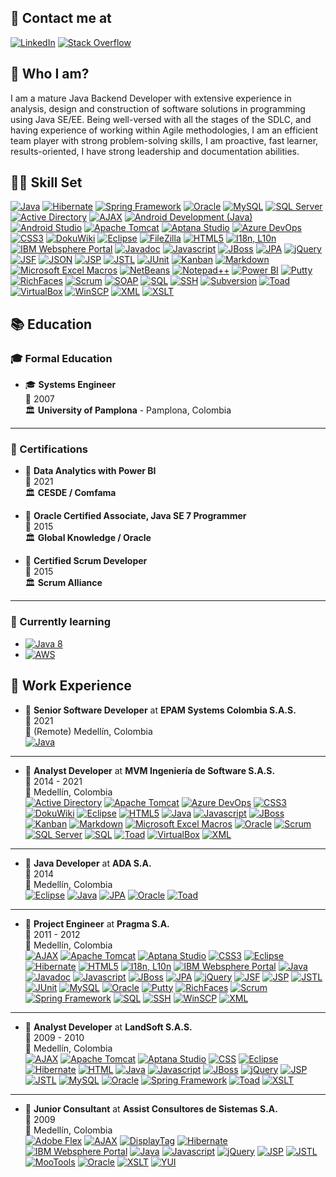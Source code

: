 ## 📧 Contact me at

<a href="https://www.linkedin.com/in/franciscoalvaradosantos"><img alt="LinkedIn" src="https://img.shields.io/badge/linkedin-0A66C2?style=for-the-badge&logo=linkedin&logoColor=white"></a>
<a href="https://stackoverflow.com/users/218717/francisco-alvarado"><img alt="Stack Overflow" src="https://img.shields.io/badge/stackoverflow-F58025?style=for-the-badge&logo=stackoverflow&logoColor=white"></a>

## 🙂 Who I am?

I am a mature Java Backend Developer with extensive experience in analysis, design and construction of software solutions in programming using Java SE/EE. Being well-versed with all the stages of the SDLC, and having experience of working within Agile methodologies, I am an efficient team player with strong problem-solving skills, I am proactive, fast learner, results-oriented, I have strong leadership and documentation abilities.

## 💪🏻 Skill Set

<a href="#"><img alt="Java" src="https://img.shields.io/badge/Java-ED8B00?style=for-the-badge&logo=java&logoColor=white"></a>
<a href="#"><img alt="Hibernate" src="https://img.shields.io/badge/Hibernate-59666C?style=for-the-badge&logo=Hibernate&logoColor=white"></a>
<a href="#"><img alt="Spring Framework" src="https://img.shields.io/badge/Spring-6DB33F?style=for-the-badge&logo=spring&logoColor=white"></a>
<a href="#"><img alt="Oracle" src="https://img.shields.io/badge/Oracle-F80000?style=for-the-badge&logo=oracle&logoColor=white"></a>
<a href="#"><img alt="MySQL" src="https://img.shields.io/badge/MySQL-005C84?style=for-the-badge&logo=mysql&color=4479A1&logoColor=white"></a>
<a href="#"><img alt="SQL Server" src="https://img.shields.io/badge/Microsoft_SQL_Server-CC2927?style=for-the-badge&logo=microsoft-sql-server&logoColor=white"></a>
<a href="#"><img alt="Active Directory" src="https://img.shields.io/static/v1?logo=windows&label=&message=Active%20Directory&color=blue&logoColor=white&style=for-the-badge"></a>
<a href="#"><img alt="AJAX" src="https://img.shields.io/static/v1?label=&message=AJAX&color=747C60&labelColor=747C60&style=for-the-badge"></a>
<a href="#"><img alt="Android Development (Java)" src="https://img.shields.io/badge/Android-83B81A?style=for-the-badge&logo=android&logoColor=white"></a>
<a href="#"><img alt="Android Studio" src="https://img.shields.io/badge/Android_Studio-3DDC84?style=for-the-badge&logo=android-studio&logoColor=white"></a>
<a href="#"><img alt="Apache Tomcat" src="https://img.shields.io/badge/Apache_Tomcat-F8DC75?style=for-the-badge&logo=apachetomcat&logoColor=black"></a>
<a href="#"><img alt="Aptana Studio" src="https://img.shields.io/static/v1?label=&message=Aptana%20Studio&color=FF952E&style=for-the-badge"></a>
<a href="#"><img alt="Azure DevOps" src="https://img.shields.io/badge/Azure_DevOps-0078D7?style=for-the-badge&logo=azuredevops&logoColor=white"></a>
<a href="#"><img alt="CSS3" src="https://img.shields.io/badge/CSS3-1572B6?logo=css3&logoColor=white&style=for-the-badge"></a>
<a href="#"><img alt="DokuWiki" src="https://img.shields.io/static/v1?label=&message=DokuWiki&color=008800&labelColor=008800&style=for-the-badge"></a>
<a href="#"><img alt="Eclipse" src="https://img.shields.io/badge/Eclipse-2C2255?style=for-the-badge&logo=eclipse&logoColor=white"></a>
<a href="#"><img alt="FileZilla" src="https://img.shields.io/badge/FileZilla-BF0000?style=for-the-badge&logo=filezilla&logoColor=white"></a>
<a href="#"><img alt="HTML5" src="https://img.shields.io/badge/HTML5-E34F26?style=for-the-badge&logo=html5&logoColor=white"></a>
<a href="#"><img alt="I18n, L10n" src="https://img.shields.io/static/v1?label=%F0%9F%8C%8E&message=I18n,%20L10n&color=99CCCC&labelColor=99CCCC&style=for-the-badge"></a>
<a href="#"><img alt="IBM Websphere Portal" src="https://img.shields.io/static/v1?logo=IBM&label=&message=IBM%20Websphere%20Portal&color=052FAD&style=for-the-badge"></a>
<a href="#"><img alt="Javadoc" src="https://img.shields.io/static/v1?label=&message=Javadoc&color=427B9C&labelColor=427B9C&style=for-the-badge"></a>
<a href="#"><img alt="Javascript" src="https://img.shields.io/badge/JavaScript-323330?style=for-the-badge&logo=javascript&logoColor=F7DF1E"></a>
<a href="#"><img alt="JBoss" src="https://img.shields.io/static/v1?label=&message=JBoss&color=C40000&style=for-the-badge"></a>
<a href="#"><img alt="JPA" src="https://img.shields.io/static/v1?label=&message=JPA&color=4298B8&labelColor=4298B8&style=for-the-badge"></a>
<a href="#"><img alt="jQuery" src="https://img.shields.io/badge/jQuery-0769AD?style=for-the-badge&logo=jquery&logoColor=white"></a>
<a href="#"><img alt="JSF" src="https://img.shields.io/static/v1?label=&message=JSF&color=B3782B&labelColor=B3782B&style=for-the-badge"></a>
<a href="#"><img alt="JSON" src="https://img.shields.io/badge/json-5E5C5C?style=for-the-badge&logo=json&logoColor=black&color=E1E1E1"></a>
<a href="#"><img alt="JSP" src="https://img.shields.io/static/v1?label=&message=JSP&color=74A33B&labelColor=74A33B&style=for-the-badge"></a>
<a href="#"><img alt="JSTL" src="https://img.shields.io/static/v1?label=&message=JSTL&color=&logoColor=white&labelColor=&style=for-the-badge"></a>
<a href="#"><img alt="JUnit" src="https://img.shields.io/static/v1?label=&message=JUnit&color=CC0000&labelColor=&style=for-the-badge"></a>
<a href="#"><img alt="Kanban" src="https://img.shields.io/static/v1?label=&message=Kanban&color=FFFFD4&labelColor=FFFFD4&style=for-the-badge"></a>
<a href="#"><img alt="Markdown" src="https://img.shields.io/static/v1?logo=Markdown&label=&message=Markdown&color=000000&style=for-the-badge"></a>
<a href="#"><img alt="Microsoft Excel Macros" src="https://img.shields.io/badge/Microsoft_Excel-217346?style=for-the-badge&logo=microsoft-excel&logoColor=white"></a>
<a href="#"><img alt="NetBeans" src="https://img.shields.io/badge/apache%20netbeans-1B6AC6?style=for-the-badge&logo=apache%20netbeans%20IDE&logoColor=white"></a>
<a href="#"><img alt="Notepad++" src="https://img.shields.io/badge/Notepad++-90E59A.svg?style=for-the-badge&logo=notepad%2B%2B&logoColor=black"></a>
<a href="#"><img alt="Power BI" src="https://img.shields.io/badge/PowerBI-F2C811?style=for-the-badge&logo=Power%20BI&logoColor=black"></a>
<a href="#"><img alt="Putty" src="https://img.shields.io/static/v1?label=%F0%9F%96%A5%EF%B8%8F&message=Putty&color=FFFF00&labelColor=FFFF00&style=for-the-badge"></a>
<a href="#"><img alt="RichFaces" src="https://img.shields.io/static/v1?label=%F0%9F%8E%AD&message=RichFaces&color=8FA9B7&labelColor=8FA9B7&style=for-the-badge"></a>
<a href="#"><img alt="Scrum" src="https://img.shields.io/static/v1?label=&message=Scrum&color=4285F4&style=for-the-badge"></a>
<a href="#"><img alt="SOAP" src="https://img.shields.io/static/v1?label=&message=SOAP&color=4B4B4B&labelColor=4B4B4B&style=for-the-badge"></a>
<a href="#"><img alt="SQL" src="https://img.shields.io/static/v1?label=&message=SQL&color=lightgray&labelColor=lightgray&style=for-the-badge"></a>
<a href="#"><img alt="SSH" src="https://img.shields.io/static/v1?logo=windowsterminal&label=&message=SSH&color=E1E1E1&logoColor=black&style=for-the-badge"></a>
<a href="#"><img alt="Subversion" src="https://img.shields.io/badge/subversion-809CC9?style=for-the-badge&logo=subversion&logoColor=white"></a>
<a href="#"><img alt="Toad" src="https://img.shields.io/static/v1?label=%F0%9F%90%B8&message=Toad&color=003F4B&labelColor=003F4B&style=for-the-badge"></a>
<a href="#"><img alt="VirtualBox" src="https://img.shields.io/badge/virtualbox-183A61?style=for-the-badge&logo=virtualbox&logoColor=white"></a>
<a href="#"><img alt="WinSCP" src="https://img.shields.io/static/v1?label=%F0%9F%94%92&message=WinSCP&color=2D90DE&labelColor=2D90DE&style=for-the-badge"></a>
<a href="#"><img alt="XML" src="https://img.shields.io/static/v1?label=%3C/%3E&message=XML&color=217346&labelColor=217346&style=for-the-badge"></a>
<a href="#"><img alt="XSLT" src="https://img.shields.io/static/v1?label=&message=XSLT&color=CCCC33&style=for-the-badge"></a>


## 📚 Education

### 🎓 Formal Education

- 🎓 **Systems Engineer**\
📆 2007\
🏛️ **University of Pamplona** - Pamplona, Colombia

---

### 🥇 Certifications

- 🥇 **Data Analytics with Power BI**\
📆 2021\
🏛 **CESDE / Comfama**

- 🥇 **Oracle Certified Associate, Java SE 7 Programmer**\
📆 2015\
🏛️ **Global Knowledge / Oracle**

- 🥇 **Certified Scrum Developer**\
📆 2015\
🏛️ **Scrum Alliance**

---

### 📓 Currently learning

* <a href="#"><img alt="Java 8" src="https://img.shields.io/static/v1?logo=java&label=&message=Java%208&color=ED8B00&logoColor=white&labelColor=ED8B00&style=for-the-badge"></a>
* <a href="#"><img alt="AWS" src="https://img.shields.io/static/v1?logo=amazonAWS&label=&message=AWS&color=232F3E&labelColor=232F3E&style=for-the-badge"></a>



## 💼 Work Experience


- 💼 **Senior Software Developer** at **EPAM Systems Colombia S.A.S.**\
📆 2021\
📍 (Remote) Medellín, Colombia\
<a href="#"><img alt="Java" src="https://img.shields.io/badge/Java-ED8B00?logo=java&logoColor=white"></a>

---

- 💼 **Analyst Developer** at **MVM Ingeniería de Software S.A.S.**\
📆 2014 - 2021\
📍 Medellín, Colombia\
<a href="#"><img alt="Active Directory" src="https://img.shields.io/static/v1?logo=windows&label=&message=Active%20Directory&color=blue&logoColor=white&labelColor=blue"></a>
<a href="#"><img alt="Apache Tomcat" src="https://img.shields.io/badge/Apache_Tomcat-F8DC75?logo=apachetomcat&logoColor=black"></a>
<a href="#"><img alt="Azure DevOps" src="https://img.shields.io/badge/Azure_DevOps-0078D7?logo=azuredevops&logoColor=white"></a>
<a href="#"><img alt="CSS3" src="https://img.shields.io/badge/CSS3-1572B6?logo=css3&logoColor=white"></a>
<a href="#"><img alt="DokuWiki" src="https://img.shields.io/static/v1?label=&message=DokuWiki&color=008800"></a>
<a href="#"><img alt="Eclipse" src="https://img.shields.io/badge/Eclipse-2C2255?logo=eclipse&logoColor=white"></a>
<a href="#"><img alt="HTML5" src="https://img.shields.io/badge/HTML5-E34F26?logo=html5&logoColor=white"></a>
<a href="#"><img alt="Java" src="https://img.shields.io/badge/Java-ED8B00?logo=java&logoColor=white"></a>
<a href="#"><img alt="Javascript" src="https://img.shields.io/badge/JavaScript-323330?logo=javascript&logoColor=F7DF1E"></a>
<a href="#"><img alt="JBoss" src="https://img.shields.io/static/v1?label=&message=JBoss&color=C40000"></a>
<a href="#"><img alt="Kanban" src="https://img.shields.io/static/v1?label=&message=Kanban&color=FFFFD4"></a>
<a href="#"><img alt="Markdown" src="https://img.shields.io/static/v1?logo=Markdown&label=&message=Markdown&color=000000"></a>
<a href="#"><img alt="Microsoft Excel Macros" src="https://img.shields.io/badge/Microsoft_Excel-217346?logo=microsoft-excel&logoColor=white"></a>
<a href="#"><img alt="Oracle" src="https://img.shields.io/badge/Oracle-F80000?logo=oracle&logoColor=white"></a>
<a href="#"><img alt="Scrum" src="https://img.shields.io/static/v1?label=&message=Scrum&color=4285F4"></a>
<a href="#"><img alt="SQL Server" src="https://img.shields.io/badge/Microsoft_SQL_Server-CC2927?logo=microsoft-sql-server&logoColor=white"></a>
<a href="#"><img alt="SQL" src="https://img.shields.io/static/v1?label=&message=SQL&color=lightgray"></a>
<a href="#"><img alt="Toad" src="https://img.shields.io/static/v1?label=%F0%9F%90%B8&message=Toad%20for%20Oracle&color=003F4B&labelColor=003F4B"></a>
<a href="#"><img alt="VirtualBox" src="https://img.shields.io/badge/virtualbox-183A61?logo=virtualbox&logoColor=white"></a>
<a href="#"><img alt="XML" src="https://img.shields.io/static/v1?label=%3C/%3E&message=XML&color=217346&labelColor=217346"></a>

---

- 💼 **Java Developer** at **ADA S.A.**\
📆 2014\
📍 Medellín, Colombia\
<a href="#"><img alt="Eclipse" src="https://img.shields.io/badge/Eclipse-2C2255?logo=eclipse&logoColor=white"></a>
<a href="#"><img alt="Java" src="https://img.shields.io/badge/Java-ED8B00?logo=java&logoColor=white"></a>
<a href="#"><img alt="JPA" src="https://img.shields.io/static/v1?label=&message=JPA&color=4298B8"></a>
<a href="#"><img alt="Oracle" src="https://img.shields.io/badge/Oracle-F80000?logo=oracle&logoColor=white"></a>
<a href="#"><img alt="Toad" src="https://img.shields.io/static/v1?label=%F0%9F%90%B8&message=Toad%20Data%20Modeler&color=003F4B&labelColor=003F4B"></a>

---

- 💼 **Project Engineer** at **Pragma S.A.**\
📆 2011 - 2012\
📍 Medellín, Colombia\
<a href="#"><img alt="AJAX" src="https://img.shields.io/static/v1?label=&message=AJAX&color=747C60"></a>
<a href="#"><img alt="Apache Tomcat" src="https://img.shields.io/badge/Apache_Tomcat-F8DC75?logo=apachetomcat&logoColor=black"></a>
<a href="#"><img alt="Aptana Studio" src="https://img.shields.io/static/v1?label=&message=Aptana%20Studio&color=FF952E"></a>
<a href="#"><img alt="CSS3" src="https://img.shields.io/badge/CSS3-1572B6?logo=css3&logoColor=white"></a>
<a href="#"><img alt="Eclipse" src="https://img.shields.io/badge/Eclipse-2C2255?logo=eclipse&logoColor=white"></a>
<a href="#"><img alt="Hibernate" src="https://img.shields.io/badge/Hibernate-59666C?logo=Hibernate&logoColor=white"></a>
<a href="#"><img alt="HTML5" src="https://img.shields.io/badge/HTML5-E34F26?logo=html5&logoColor=white"></a>
<a href="#"><img alt="I18n, L10n" src="https://img.shields.io/static/v1?label=&message=I18n,%20L10n&color=99CCCC"></a>
<a href="#"><img alt="IBM Websphere Portal" src="https://img.shields.io/static/v1?logo=IBM&label=&message=IBM%20Websphere%20Portal&color=052FAD&labelColor=052FAD"></a>
<a href="#"><img alt="Java" src="https://img.shields.io/badge/Java-ED8B00?logo=java&logoColor=white"></a>
<a href="#"><img alt="Javadoc" src="https://img.shields.io/static/v1?label=&message=Javadoc&color=427B9C"></a>
<a href="#"><img alt="Javascript" src="https://img.shields.io/badge/JavaScript-323330?logo=javascript&logoColor=F7DF1E"></a>
<a href="#"><img alt="JBoss" src="https://img.shields.io/static/v1?label=&message=JBoss&color=C40000"></a>
<a href="#"><img alt="JPA" src="https://img.shields.io/static/v1?label=&message=JPA&color=4298B8"></a>
<a href="#"><img alt="jQuery" src="https://img.shields.io/badge/jQuery-0769AD?logo=jquery&logoColor=white"></a>
<a href="#"><img alt="JSF" src="https://img.shields.io/static/v1?label=&message=JSF&color=B3782B"></a>
<a href="#"><img alt="JSP" src="https://img.shields.io/static/v1?label=&message=JSP&color=74A33B"></a>
<a href="#"><img alt="JSTL" src="https://img.shields.io/static/v1?label=&message=JSTL&color=&&labelColor="></a>
<a href="#"><img alt="JUnit" src="https://img.shields.io/static/v1?label=&message=JUnit&color=CC0000&labelColor="></a>
<a href="#"><img alt="MySQL" src="https://img.shields.io/badge/MySQL-005C84?logo=mysql&color=4479A1&logoColor=white"></a>
<a href="#"><img alt="Oracle" src="https://img.shields.io/badge/Oracle-F80000?logo=oracle&logoColor=white"></a>
<a href="#"><img alt="Putty" src="https://img.shields.io/static/v1?label=%F0%9F%96%A5%EF%B8%8F&message=Putty&color=FFFF00&labelColor=FFFF00"></a>
<a href="#"><img alt="RichFaces" src="https://img.shields.io/static/v1?label=%F0%9F%8E%AD&message=RichFaces&color=8FA9B7&labelColor=8FA9B7"></a>
<a href="#"><img alt="Scrum" src="https://img.shields.io/static/v1?label=&message=Scrum&color=4285F4"></a>
<a href="#"><img alt="Spring Framework" src="https://img.shields.io/badge/Spring-6DB33F?logo=spring&logoColor=white"></a>
<a href="#"><img alt="SQL" src="https://img.shields.io/static/v1?label=&message=SQL&color=lightgray"></a>
<a href="#"><img alt="SSH" src="https://img.shields.io/static/v1?logo=windowsterminal&label=&message=SSH&color=E1E1E1&logoColor=black"></a>
<a href="#"><img alt="WinSCP" src="https://img.shields.io/static/v1?label=%F0%9F%94%92&message=WinSCP&color=2D90DE&labelColor=2D90DE"></a>
<a href="#"><img alt="XML" src="https://img.shields.io/static/v1?label=%3C/%3E&message=XML&color=217346&labelColor=217346"></a>

---

- 💼 **Analyst Developer** at **LandSoft S.A.S.**\
📆 2009 - 2010\
📍 Medellín, Colombia\
<a href="#"><img alt="AJAX" src="https://img.shields.io/static/v1?label=&message=AJAX&color=747C60"></a>
<a href="#"><img alt="Apache Tomcat" src="https://img.shields.io/badge/Apache_Tomcat-F8DC75?logo=apachetomcat&logoColor=black"></a>
<a href="#"><img alt="Aptana Studio" src="https://img.shields.io/static/v1?label=&message=Aptana%20Studio&color=FF952E"></a>
<a href="#"><img alt="CSS" src="https://img.shields.io/static/v1?label=&message=CSS&color=065BC4"></a>
<a href="#"><img alt="Eclipse" src="https://img.shields.io/badge/Eclipse-2C2255?logo=eclipse&logoColor=white"></a>
<a href="#"><img alt="Hibernate" src="https://img.shields.io/badge/Hibernate-59666C?logo=Hibernate&logoColor=white"></a>
<a href="#"><img alt="HTML" src="https://img.shields.io/static/v1?label=&message=HTML&color=EF2607"></a>
<a href="#"><img alt="Java" src="https://img.shields.io/badge/Java-ED8B00?logo=java&logoColor=white"></a>
<a href="#"><img alt="Javascript" src="https://img.shields.io/badge/JavaScript-323330?logo=javascript&logoColor=F7DF1E"></a>
<a href="#"><img alt="JBoss" src="https://img.shields.io/static/v1?label=&message=JBoss&color=C40000"></a>
<a href="#"><img alt="jQuery" src="https://img.shields.io/badge/jQuery-0769AD?logo=jquery&logoColor=white"></a>
<a href="#"><img alt="JSP" src="https://img.shields.io/static/v1?label=&message=JSP&color=74A33B"></a>
<a href="#"><img alt="JSTL" src="https://img.shields.io/static/v1?label=&message=JSTL&color=&&labelColor="></a>
<a href="#"><img alt="MySQL" src="https://img.shields.io/badge/MySQL-005C84?logo=mysql&color=4479A1&logoColor=white"></a>
<a href="#"><img alt="Oracle" src="https://img.shields.io/badge/Oracle-F80000?logo=oracle&logoColor=white"></a>
<a href="#"><img alt="Spring Framework" src="https://img.shields.io/badge/Spring-6DB33F?logo=spring&logoColor=white"></a>
<a href="#"><img alt="Toad" src="https://img.shields.io/static/v1?label=%F0%9F%90%B8&message=Toad%20Data%20Modeler&color=003F4B&labelColor=003F4B"></a>
<a href="#"><img alt="XSLT" src="https://img.shields.io/static/v1?label=&message=XSLT&color=CCCC33"></a>


---

- 💼 **Junior Consultant** at **Assist Consultores de Sistemas S.A.**\
📆 2009\
📍 Medellín, Colombia\
<a href="#"><img alt="Adobe Flex" src="https://img.shields.io/static/v1?label=&message=Adobe%20Flex&color=91A7B2"></a>
<a href="#"><img alt="AJAX" src="https://img.shields.io/static/v1?label=&message=AJAX&color=747C60"></a>
<a href="#"><img alt="DisplayTag" src="https://img.shields.io/static/v1?label=&message=DisplayTag&color=E2F3B8"></a>
<a href="#"><img alt="Hibernate" src="https://img.shields.io/badge/Hibernate-59666C?logo=Hibernate&logoColor=white"></a>
<a href="#"><img alt="IBM Websphere Portal" src="https://img.shields.io/static/v1?logo=IBM&label=&message=IBM%20Websphere%20Portal&color=052FAD&labelColor=052FAD"></a>
<a href="#"><img alt="Java" src="https://img.shields.io/badge/Java-ED8B00?logo=java&logoColor=white"></a>
<a href="#"><img alt="Javascript" src="https://img.shields.io/badge/JavaScript-323330?logo=javascript&logoColor=F7DF1E"></a>
<a href="#"><img alt="jQuery" src="https://img.shields.io/badge/jQuery-0769AD?logo=jquery&logoColor=white"></a>
<a href="#"><img alt="JSP" src="https://img.shields.io/static/v1?label=&message=JSP&color=74A33B"></a>
<a href="#"><img alt="JSTL" src="https://img.shields.io/static/v1?label=&message=JSTL&color=&&labelColor="></a>
<a href="#"><img alt="MooTools" src="https://img.shields.io/static/v1?label=&message=MooTools&color=7D8AA5"></a>
<a href="#"><img alt="Oracle" src="https://img.shields.io/badge/Oracle-F80000?logo=oracle&logoColor=white"></a>
<a href="#"><img alt="XSLT" src="https://img.shields.io/static/v1?label=&message=XSLT&color=CCCC33"></a>
<a href="#"><img alt="YUI" src="https://img.shields.io/static/v1?logo=yahoo&label=&message=YUI&color=D0D5DC&logoColor=213485"></a>


<!--
**nihcap/nihcap** is a ✨ _special_ ✨ repository because its `README.md` (this file) appears on your GitHub profile.

Here are some ideas to get you started:

- 🔭 I’m currently working on ...
- 🌱 I’m currently learning ...
- 👯 I’m looking to collaborate on ...
- 🤔 I’m looking for help with ...
- 💬 Ask me about ...
- 📫 How to reach me: ...
- 😄 Pronouns: ...
- ⚡ Fun fact: ...
-->
